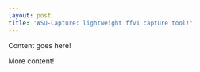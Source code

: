 ```yaml
---
layout: post
title: 'WSU-Capture: lightweight ffv1 capture tool!'
---
```


Content goes here!

More content!
